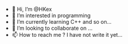 - 👋 Hi, I’m @HKex
- 👀 I’m interested in programming
- 🌱 I’m currently learning C++ and so on...
- 💞️ I’m looking to collaborate on ...
- 📫 How to reach me ? I have not write it yet...

<!---
HKex/HKex is a ✨ special ✨ repository because its `README.md` (this file) appears on your GitHub profile.
You can click the Preview link to take a look at your changes.
--->
